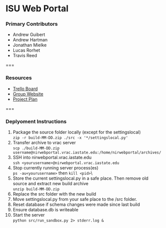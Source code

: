 ISU Web Portal
===
### Primary Contributors
* Andrew Guibert
* Andrew Hartman
* Jonathan Mielke
* Lucas Rorhet
* Travis Reed 

===
### Resources
* [Trello Board](https://trello.com/b/kPAKvBao/senior-design)
* [Group Website](http://may1518.ece.iastate.edu/)
* [Project Plan](https://drive.google.com/a/iastate.edu/file/d/0B6mbCLySBSQxOUxYQ196eUY5cXc/view?usp=sharing)

===
### Deplyoment Instructions
01. Package the source folder locally (except for the settingslocal)<br>
`zip -r build-MM-DD.zip ./src -x '*/settingslocal.py'`
02. Transfer archive to vrac server <br>
`scp ./build-MM-DD.zip username@nirwebportal.vrac.iastate.edu:/home/nirwebportal/archives/`
03. SSH into nirwebportal.vrac.iastate.edu <br>
`ssh <yourusername>@nirwebportal.vrac.iastate.edu`
04. Stop currently running server process(es) <br>
`ps -au<yourusername>` then `kill <pid>`\
05. Store the current settingslocal.py in a safe place.  Then remove old source and extract new build archive <br>
`unzip build-MM-DD.zip`
06. Replace the src folder with the new build
07. Move settingslocal.py from your safe place to the /src folder.
08. Reset database if schema changes were made since last build
09. Ensure database.db is writeable
10. Start the server <br>
`python src/run_sandbox.py 2> stderr.log &`
